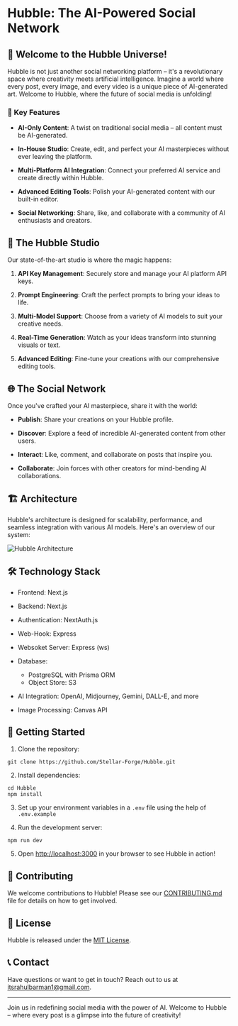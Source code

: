 # Hubble: The AI-Powered Social Network

## 🌌 Welcome to the Hubble Universe!

Hubble is not just another social networking platform – it's a revolutionary space where creativity meets artificial intelligence. Imagine a world where every post, every image, and every video is a unique piece of AI-generated art. Welcome to Hubble, where the future of social media is unfolding!

### 🚀 Key Features

-   **AI-Only Content**: A twist on traditional social media – all content must be AI-generated.

-   **In-House Studio**: Create, edit, and perfect your AI masterpieces without ever leaving the platform.

-   **Multi-Platform AI Integration**: Connect your preferred AI service and create directly within Hubble.

-   **Advanced Editing Tools**: Polish your AI-generated content with our built-in editor.

-   **Social Networking**: Share, like, and collaborate with a community of AI enthusiasts and creators.

## 🎨 The Hubble Studio

Our state-of-the-art studio is where the magic happens:

1.  **API Key Management**: Securely store and manage your AI platform API keys.

2.  **Prompt Engineering**: Craft the perfect prompts to bring your ideas to life.

3.  **Multi-Model Support**: Choose from a variety of AI models to suit your creative needs.

4.  **Real-Time Generation**: Watch as your ideas transform into stunning visuals or text.

5.  **Advanced Editing**: Fine-tune your creations with our comprehensive editing tools.

## 🌐 The Social Network

Once you've crafted your AI masterpiece, share it with the world:

-   **Publish**: Share your creations on your Hubble profile.

-   **Discover**: Explore a feed of incredible AI-generated content from other users.

-   **Interact**: Like, comment, and collaborate on posts that inspire you.

-   **Collaborate**: Join forces with other creators for mind-bending AI collaborations.

## 🏗 Architecture

Hubble's architecture is designed for scalability, performance, and seamless integration with various AI models. Here's an overview of our system:

<img src="https://i.ibb.co/x2kXPHQ/Screenshot-from-2024-09-16-02-24-17.png" alt="Hubble Architecture" border="0">

## 🛠 Technology Stack

-   Frontend: Next.js

-   Backend: Next.js
-   Authentication: NextAuth.js

-   Web-Hook: Express
-   Websoket Server: Express (ws)

-   Database:

    -   PostgreSQL with Prisma ORM
    -   Object Store: S3

-   AI Integration: OpenAI, Midjourney, Gemini, DALL-E, and more

-   Image Processing: Canvas API

## 🚀 Getting Started

1. Clone the repository:

```
git clone https://github.com/Stellar-Forge/Hubble.git
```

2. Install dependencies:

```
cd Hubble
npm install
```

3. Set up your environment variables in a `.env` file using the help of `.env.example`

4. Run the development server:

```
npm run dev
```

5. Open [http://localhost:3000](http://localhost:3000) in your browser to see Hubble in action!

## 🤝 Contributing

We welcome contributions to Hubble! Please see our [CONTRIBUTING.md](CONTRIBUTING.md) file for details on how to get involved.

## 📜 License

Hubble is released under the [MIT License](LICENSE).

## 📞 Contact

Have questions or want to get in touch? Reach out to us at [itsrahulbarman1@gmail.com](mailto:itsrahulbarman1@gmail.com).

---

Join us in redefining social media with the power of AI. Welcome to Hubble – where every post is a glimpse into the future of creativity!
